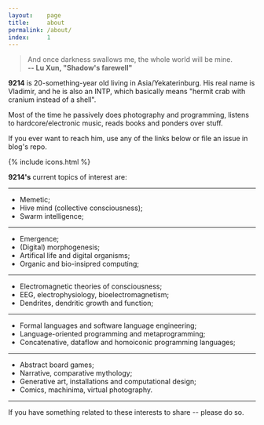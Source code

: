 ```yaml
---
layout:    page
title:     about
permalink: /about/
index:     1
---
```


> And once darkness swallows me, the whole world will be mine. <br> 
**-- Lu Xun, "Shadow's farewell"**

**9214** is 20-something-year old living in Asia/Yekaterinburg. His real name is Vladimir, and he is also an INTP, which basically means "hermit crab with cranium instead of a shell". 

Most of the time he passively does photography and programming, listens to hardcore/electronic music, reads books and ponders over stuff.

If you ever want to reach him, use any of the links below or file an issue in blog's repo.

{% include icons.html %} <br>

**9214's** current topics of interest are:

---

- Memetic;
- Hive mind (collective consciousness);
- Swarm intelligence;

---

- Emergence;
- (Digital) morphogenesis;
- Artifical life and digital organisms;
- Organic and bio-insipred computing;

---

- Electromagnetic theories of consciousness;
- EEG, electrophysiology, bioelectromagnetism;
- Dendrites, dendritic growth and function;

---

- Formal languages and software language engineering;
- Language-oriented programming and metaprogramming;
- Concatenative, dataflow and homoiconic programming languages;

---

- Abstract board games;
- Narrative, comparative mythology;
- Generative art, installations and computational design;
- Comics, machinima, virtual photography.

---

If you have something related to these interests to share -- please do so.
